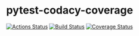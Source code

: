 # pytest-codacy-coverage

[![Actions Status](https://github.com/ezequielramos/pytest-coveralls-coverage/workflows/Pytest%20Coveralls%20Coverage/badge.svg)](https://github.com/ezequielramos/pytest-coveralls-coverage/actions)
[![Build Status](https://travis-ci.org/ezequielramos/pytest-coveralls-coverage.svg?branch=master)](https://travis-ci.org/ezequielramos/pytest-coveralls-coverage)
[![Coverage Status](https://coveralls.io/repos/github/ezequielramos/pytest-coveralls-coverage/badge.svg?branch=master)](https://coveralls.io/github/ezequielramos/pytest-coveralls-coverage?branch=master)
